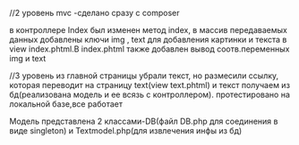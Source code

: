 //2 уровень mvc -сделано сразу с composer

в контроллере Index был изменен метод index, в массив передаваемых данных добавлены ключи img , text для добавления картинки и текста в view index.phtml.В index.phtml также добавлен вывод соотв.переменных img и text

//3 уровень 
из главной страницы убрали текст, но размесили ссылку, которая переводит на страницу text(view text.phtml) и текст получаем из бд(реализована модель и ее всязь с контроллером). протестировано на локальной базе,все работает

Модель представлена 2 классами-DB(файл DB.php для соединения в виде singleton) и Textmodel.php(для извлечения инфы из бд)
